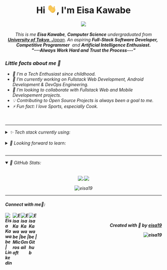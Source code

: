 <h1 align="center">Hi <img src="https://raw.githubusercontent.com/ABSphreak/ABSphreak/master/gifs/Hi.gif" width="30px">, I'm Eisa Kawabe</h1>
<p align="center">
  <a href="https://github.com/eisa19/readme-typing-svg"><img src="https://readme-typing-svg.herokuapp.com?lines=Computer+Science+Undergraduate;Full+Stack+Software+Developer;DS%20|%20AI%20|%20ML%20Enthusiast;Aspiring+Learner&center=true&width=500&height=50"></a>
</p>

<p align="center">
  <em>
    This is me <b>Eisa Kawabe</b>, <b>Computer Science</b> undergraduated from <a href="https://www.u-tokyo.ac.jp/"> <b>University of Tokyo</b>, Japan</a>.
    An aspiring <b>Full-Stack Software Developer,</b>&nbsp; <b>Competitive Programmer</b>&nbsp; and <b> Artificial Intelligence Enthusiast.</b> 
  <br>
  <b><i>"---Always Work Hard and Trust the Process---"</i></b>
</p>

<h3>Little facts about me 🧑</h3>

- 🧞 I'm a Tech Enthusiast since childhood.
- 🔭 I’m currently working on Fullstack Web Development, Android Development & DevOps Engineering.
- 👯 I’m looking to collaborate with Fullstack Web and Mobile Developement projects.
- 💡 Contributing to Open Source Projects is always been a goal to me.
- ⚡ Fun fact: I love Sports, especially Cook.
<br>

---

<details>
<summary>
  ✨ Tech stack currently using:
</summary>
   <br>
<code><a href="https://www.javascript.com/" target="_blank"><img height="30" src="https://raw.githubusercontent.com/devicons/devicon/master/icons/javascript/javascript-plain.svg"></a></code>
<code><a href="https://www.php.net/" target="_blank"><img height="30" src="https://www.vectorlogo.zone/logos/php/php-icon.svg"></a></code>
<code><a href="https://reactjs.org/" target="_blank"><img height="30" src="https://www.vectorlogo.zone/logos/reactjs/reactjs-icon.svg"></a></code>
<code><a href="https://nextjs.org/" target="_blank"><img height="30" src="https://upload.wikimedia.org/wikipedia/commons/thumb/1/10/Cib-next-js_%28CoreUI_Icons_v1.0.0%29.svg/120px-Cib-next-js_%28CoreUI_Icons_v1.0.0%29.svg.png"></a></code>
<code><a href="https://vuejs.org/" target="_blank"><img height="30" src="https://www.vectorlogo.zone/logos/vuejs/vuejs-icon.svg"></a></code>
<code><a href="https://www.python.org/" target="_blank"><img height="30" src="https://www.vectorlogo.zone/logos/python/python-icon.svg"></a></code>
<code><a href="https://www.oracle.com/java/" target="_blank"><img height="30" src="https://www.vectorlogo.zone/logos/java/java-icon.svg"></a></code>
<code><a href="https://www.w3schools.com/html/" target="_blank"><img height="30" src="https://www.vectorlogo.zone/logos/w3_html5/w3_html5-icon.svg"></a></code>
<code><a href="https://www.w3schools.com/css/" target="_blank"><img height="30" src="https://raw.githubusercontent.com/devicons/devicon/master/icons/css3/css3-original.svg"></a></code>
<code><a href="https://id.heroku.com/login" target="_blank"><img src="https://www.vectorlogo.zone/logos/heroku/heroku-icon.svg" alt="heroku"  height="30"></a></code>
<code><a href="https://redux.js.org" target="_blank"> <img src="https://raw.githubusercontent.com/devicons/devicon/master/icons/redux/redux-original.svg" alt="redux" height="30"></a></code>
<code><a href="https://sass-lang.com" target="_blank"> <img src="https://raw.githubusercontent.com/devicons/devicon/master/icons/sass/sass-original.svg" alt="sass"  height="30"></a></code>
 <code> <a href="https://tailwindcss.com/" target="_blank"> <img src="https://www.vectorlogo.zone/logos/tailwindcss/tailwindcss-icon.svg" alt="tailwind" height="30"/> </a> </code>
<code><a href="https://nodejs.org/en/" target="_blank"><img height="30" src="https://www.vectorlogo.zone/logos/nodejs/nodejs-icon.svg"></a></code>
<code><a href="https://firebase.google.com/" target="_blank"><img height="30" src="https://www.vectorlogo.zone/logos/firebase/firebase-icon.svg"></a></code>
<code><a href="https://git-scm.com/" target="_blank"><img height="30" src="https://www.vectorlogo.zone/logos/git-scm/git-scm-icon.svg"></a></code>
<code><a href="https://www.json.org/" target="_blank"><img height="30" src="https://www.vectorlogo.zone/logos/json/json-icon.svg"></a></code>
  
</details>
<br>

<details>
<summary>
  🌱 Looking forward to learn:
</summary>
   <br>
<code><a href="https://www.tensorflow.org/" target="_blank"><img height="30" src="https://www.vectorlogo.zone/logos/tensorflow/tensorflow-icon.svg"></a></code>
<code><a href="https://opencv.org/" target="_blank"><img height="30" src="https://www.vectorlogo.zone/logos/opencv/opencv-icon.svg"></a></code>
<code><a href="https://pytorch.org/" target="_blank"><img height="30" src="https://www.vectorlogo.zone/logos/pytorch/pytorch-icon.svg"></a></code>
<code><a href="https://aws.amazon.com/" target="_blank"><img height="30" src="https://www.vectorlogo.zone/logos/amazon_aws/amazon_aws-icon.svg"></a></code>
</details>
<br>

---

<details open="">
<summary>
 📔 GitHub Stats:
</summary>
<br>
<p align="center">
  <a href="https://github.com/eisa19">
    <img align="center" height="175px" src="https://github-readme-stats.vercel.app/api?username=eisa19&show_icons=true&hide_border=true&title_color=94b4a4&amp&icon_color=FFFFFF&amp&text_color=FFFFFF&amp&bg_color=000000"/>
  </a>
  <a href="https://github.com/eisa19">
    <img align="center" height="175px" src="https://github-readme-stats.vercel.app/api/top-langs/?username=eisa19&text_color=FFFFFF&bg_color=000000&title_color=94b4a4&langs_count=15&layout=compact&hide_border=true&hide_langs_below=1" />
  </a>
</p>
  <p align="center"><img align="center" src="https://github-readme-streak-stats.herokuapp.com/?user=eisa19&text_color=FFFFFF&bg_color=000000&title_color=94b4a4&langs_count=15&layout=compact&hide_border=true" alt="eisa19" /></p>
</details>

---

<h4> Connect with me🤝: <h4>
  </hr>
  <a href="https://linkedin.com/in/eisa-kawabe-a90a09213/">
   <img align="left" alt="Eisa Kawabe | Linkedin" width="24px" src="https://www.vectorlogo.zone/logos/linkedin/linkedin-icon.svg" />
  </a>
  <a href="mailto:kawada.eizo19@outlook.com">
    <img align="left" alt="Eisa Kawabe | Microsoft" width="26px" src="https://www.vectorlogo.zone/logos/microsoft/microsoft-icon.svg" />
  </a>
  <a href="mailto:kawada.eizo19@gmail.com">
    <img align="left" alt="Eisa Kawabe | Gmail" width="26px" src="https://www.vectorlogo.zone/logos/gmail/gmail-icon.svg" />
  </a>
   <a href="https://github.com/eisa19">
    <img align="left" alt="Eisa Kawabe | Github" width="26px" src="https://www.vectorlogo.zone/logos/github/github-tile.svg" />
  </a>
  <br>
  
<p align="right" > Created with 🖤 by <a href="https://github.com/eisa19">eisa19</a></p>
<p align="right" > <img src="https://komarev.com/ghpvc/?username=eisa19&label=Profile%20views&color=0e75b6&style=flat" alt="eisa19" /> </p>
